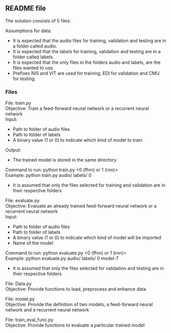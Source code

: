 ## README file 

The solution consists of 5 files:

Assumptions for data:
 - It is expected that the audio files for training, validation and testing are in a folder called audio.
 - It is expected that the labels for training, validation and testing are in a folder called labels.
 - It is expected that the only files in the folders audio and labels, are the files wanted to use.
 - Prefixes NIS and VIT are used for training, EDI for validation and CMU for testing. 

### Files

File: train.py  
Objective: Train a feed-forward neural network or a recurrent neural network  
Input:   
 - Path to folder of audio files  
 - Path to folder of labels  
 - A binary value (1 or 0) to indicate which kind of model to train  
 
Output:  
 - The trained model is stored in the same directory  
 
Command to run: python train.py <folder audio> <folder labels> <0 (ffnn) or 1 (rnn)>  
Example: python train.py audio/ labels/ 0   
* It is assumed that only the files selected for training and validation are in their respective folders  


File: evaluate.py  
Objective: Evaluate an already trained feed-forward neural network or a recurrent neural network  
Input:  
 - Path to folder of audio files  
 - Path to folder of labels  
 - A binary value (1 or 0) to indicate which kind of model will be imported  
 - Name of the model  
 
Command to run: python evaluate.py <folder audio> <folder labels> <0 (ffnn) or 1 (rnn)> <name model>  
Example: python evaluate.py audio/ labels/ 0 model-7  
* It is assumed that only the files selected for validation and testing are in their respective folders  

File: Data.py  
Objective: Provide functions to load, preprocess and enhance data  

File: model.py  
Objective: Provide the definition of two models; a feed-forward neural network and a recurrent neural network  

File: train_eval_func.py  
Objective: Provide functions to evaluate a particular trained model  
